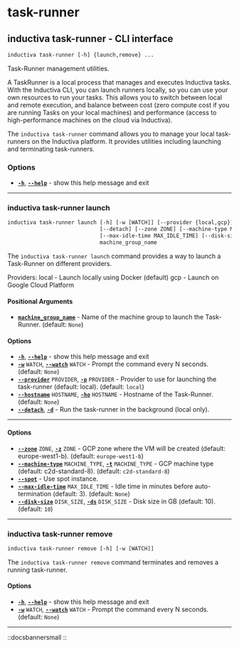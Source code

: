 # task-runner

## inductiva task-runner - CLI interface

```default
inductiva task-runner [-h] {launch,remove} ...
```

Task-Runner management utilities.

A TaskRunner is a local process that manages and executes Inductiva tasks. With the Inductiva CLI, you can launch runners locally, so you can use your own resources to run your tasks. This allows you to switch between local and remote execution, and balance between cost (zero compute cost if you are running Tasks on your local machines) and performance (access to high-performance machines on the cloud via Inductiva). 

The `inductiva task-runner` command allows you to manage your local task-runners on the Inductiva platform. It provides utilities including launching and terminating task-runners.

### Options

* [**`-h`**](), [**`--help`**]() - show this help message and exit

---

### inductiva task-runner launch

```default
inductiva task-runner launch [-h] [-w [WATCH]] [--provider {local,gcp}] [--hostname HOSTNAME]
                             [--detach] [--zone ZONE] [--machine-type MACHINE_TYPE] [--spot]
                             [--max-idle-time MAX_IDLE_TIME] [--disk-size DISK_SIZE]
                             machine_group_name
```

The `inductiva task-runner launch` command provides a way to launch a Task-Runner on different providers.

Providers:
  local  - Launch locally using Docker (default)
  gcp    - Launch on Google Cloud Platform

#### Positional Arguments

* [**`machine_group_name`**]() - Name of the machine group to launch the Task-Runner. (default: `None`)

#### Options

* [**`-h`**](), [**`--help`**]() - show this help message and exit
* [**`-w`**]() `WATCH`, [**`--watch`**]() `WATCH` - Prompt the command every N seconds. (default: `None`)
* [**`--provider`**]() `PROVIDER`, [**`-p`**]() `PROVIDER` - Provider to use for launching the task-runner (default: local). (default: `local`)
* [**`--hostname`**]() `HOSTNAME`, [**`-ho`**]() `HOSTNAME` - Hostname of the Task-Runner. (default: `None`)
* [**`--detach`**](), [**`-d`**]() - Run the task-runner in the background (local only).

---

#### Options

* [**`--zone`**]() `ZONE`, [**`-z`**]() `ZONE` - GCP zone where the VM will be created (default: europe-west1-b). (default: `europe-west1-b`)
* [**`--machine-type`**]() `MACHINE_TYPE`, [**`-t`**]() `MACHINE_TYPE` - GCP machine type (default: c2d-standard-8). (default: `c2d-standard-8`)
* [**`--spot`**]() - Use spot instance.
* [**`--max-idle-time`**]() `MAX_IDLE_TIME` - Idle time in minutes before auto-termination (default: 3). (default: `None`)
* [**`--disk-size`**]() `DISK_SIZE`, [**`-ds`**]() `DISK_SIZE` - Disk size in GB (default: 10). (default: `10`)

---

### inductiva task-runner remove

```default
inductiva task-runner remove [-h] [-w [WATCH]]
```

The `inductiva task-runner remove` command terminates and removes a running task-runner.

#### Options

* [**`-h`**](), [**`--help`**]() - show this help message and exit
* [**`-w`**]() `WATCH`, [**`--watch`**]() `WATCH` - Prompt the command every N seconds. (default: `None`)

---
::docsbannersmall
::
